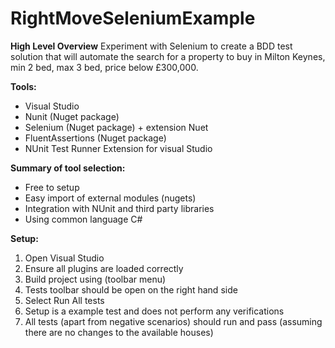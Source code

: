 # RightMoveSeleniumExample


**High Level Overview**
Experiment with Selenium to create a BDD test solution that will automate the search for a property to buy in Milton Keynes, min 2 bed, max 3 bed, price below £300,000.

**Tools:**
* Visual Studio
* Nunit (Nuget package)
* Selenium (Nuget package) + extension Nuet
* FluentAssertions (Nuget package)
* NUnit Test Runner Extension for visual Studio

**Summary of tool selection:**
* Free to setup
* Easy import of external modules (nugets)
* Integration with NUnit and third party libraries
* Using common language C#

**Setup:**
1. Open Visual Studio
2. Ensure all plugins are loaded correctly
3. Build project using (toolbar menu)
4. Tests toolbar should be open on the right hand side
5. Select Run All tests
6. Setup is a example test and does not perform any verifications
7. All tests (apart from negative scenarios) should run and pass (assuming there are no changes to the available houses)
	
